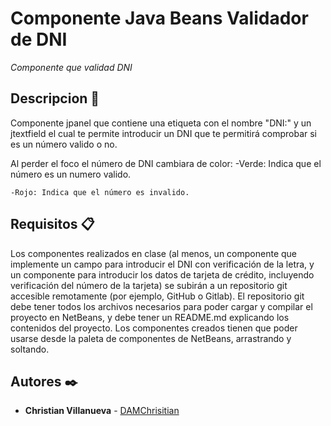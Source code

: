 # Componente Java Beans Validador de DNI

_Componente que validad DNI_

## Descripcion 🚀
Componente jpanel que contiene una etiqueta con el nombre "DNI:" y un jtextfield el cual te permite introducir un DNI que te permitirá comprobar si es un número valido o no.

Al perder el foco el número de DNI cambiara de color:
    -Verde: Indica que el número es un numero valido.

    -Rojo: Indica que el número es invalido.

## Requisitos 📋
Los componentes realizados en clase (al menos, un componente que implemente un campo para introducir el DNI con verificación de la letra, y un componente para introducir los datos de tarjeta de crédito, incluyendo verificación del número de la tarjeta) se subirán a un repositorio git accesible remotamente (por ejemplo, GitHub o Gitlab). El repositorio git debe tener todos los archivos necesarios para poder cargar y compilar el proyecto en NetBeans, y debe tener un README.md explicando los contenidos del proyecto. Los componentes creados tienen que poder usarse desde la paleta de componentes de NetBeans, arrastrando y soltando.


## Autores ✒️

* **Christian Villanueva** - [DAMChrisitian](https://github.com/DAMChristian)
